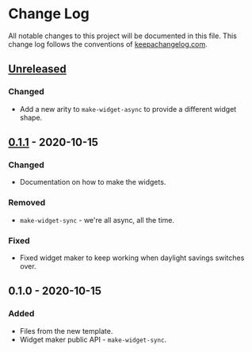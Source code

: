 # Change Log
All notable changes to this project will be documented in this file. This change log follows the conventions of [keepachangelog.com](http://keepachangelog.com/).

## [Unreleased]
### Changed
- Add a new arity to `make-widget-async` to provide a different widget shape.

## [0.1.1] - 2020-10-15
### Changed
- Documentation on how to make the widgets.

### Removed
- `make-widget-sync` - we're all async, all the time.

### Fixed
- Fixed widget maker to keep working when daylight savings switches over.

## 0.1.0 - 2020-10-15
### Added
- Files from the new template.
- Widget maker public API - `make-widget-sync`.

[Unreleased]: https://github.com/your-name/authy-backend/compare/0.1.1...HEAD
[0.1.1]: https://github.com/your-name/authy-backend/compare/0.1.0...0.1.1
